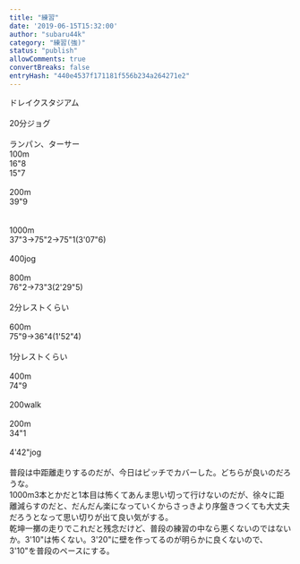 ```yaml
---
title: "練習"
date: '2019-06-15T15:32:00'
author: "subaru44k"
category: "練習(強)"
status: "publish"
allowComments: true
convertBreaks: false
entryHash: "440e4537f171181f556b234a264271e2"
---
```

ドレイクスタジアム<br>
<br>
20分ジョグ<br>
<br>
ランパン、ターサー<br>
100m<br>
16"8<br>
15"7<br>
<br>
200m<br>
39"9<br>
<br>
<br>
1000m<br>
37"3→75"2→75"1(3'07"6)<br>
<br>
400jog<br>
<br>
800m<br>
76"2→73"3(2'29"5)<br>
<br>
2分レストくらい<br>
<br>
600m<br>
75"9→36"4(1'52"4)<br>
<br>
1分レストくらい<br>
<br>
400m<br>
74"9<br>
<br>
200walk<br>
<br>
200m<br>
34"1<br>
<br>
4'42"jog<br>
<br>
普段は中距離走りするのだが、今日はピッチでカバーした。どちらが良いのだろうな。<br>
1000m3本とかだと1本目は怖くてあんま思い切って行けないのだが、徐々に距離減らすのだと、だんだん楽になっていくからさっきより序盤きつくても大丈夫だろうとなって思い切りが出て良い気がする。<br>
乾坤一擲の走りでこれだと残念だけど、普段の練習の中なら悪くないのではないか。3'10"は怖くない。3'20"に壁を作ってるのが明らかに良くないので、3'10"を普段のペースにする。
